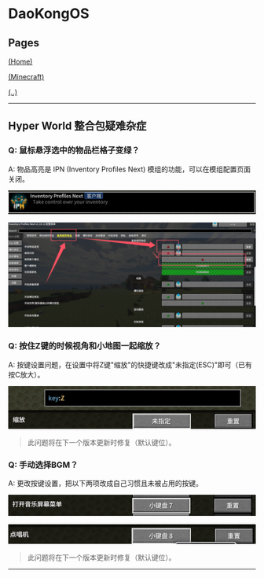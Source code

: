 # DaoKongOS

## Pages

[(Home)](/)

[(Minecraft)](/pages/minecraft)

[(..)](./../hyper-world)

---

## Hyper World 整合包疑难杂症

### Q: 鼠标悬浮选中的物品栏格子变绿？

A: 物品高亮是 IPN (Inventory Profiles Next) 模组的功能，可以在模组配置页面关闭。

![图片](./assets/questions/images/IMG001.png)

![图片](./assets/questions/images/IMG002.png)

### Q: 按住Z键的时候视角和小地图一起缩放？

A: 按键设置问题，在设置中将Z键"缩放"的快捷键改成"未指定(ESC)"即可（已有按C放大）。

![图片](./assets/questions/images/IMG003.png)

> 此问题将在下一个版本更新时修复（默认键位）。

### Q: 手动选择BGM？

A: 更改按键设置，把以下两项改成自己习惯且未被占用的按键。

![图片](./assets/questions/images/IMG004.png)

![图片](./assets/questions/images/IMG005.png)

> 此问题将在下一个版本更新时修复（默认键位）。

---

<script src="https://giscus.app/client.js"
        data-repo="YELANDAOKONG/DaoKongOS"
        data-repo-id="R_kgDOOCWX7g"
        data-category="Announcements"
        data-category-id="DIC_kwDOOCWX7s4CngzH"
        data-mapping="pathname"
        data-strict="0"
        data-reactions-enabled="1"
        data-emit-metadata="0"
        data-input-position="top"
        data-theme="preferred_color_scheme"
        data-lang="zh-CN"
        crossorigin="anonymous"
        async>
</script>
